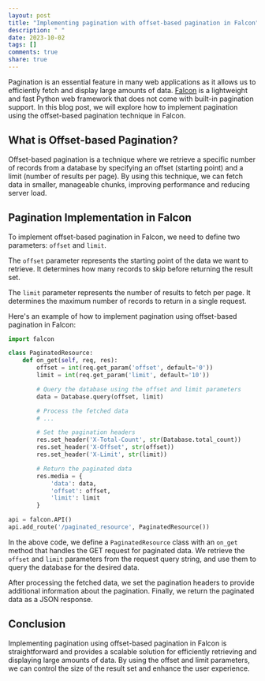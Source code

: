 ```yaml
---
layout: post
title: "Implementing pagination with offset-based pagination in Falcon"
description: " "
date: 2023-10-02
tags: []
comments: true
share: true
---
```


Pagination is an essential feature in many web applications as it allows us to efficiently fetch and display large amounts of data. [Falcon](https://falconframework.org/) is a lightweight and fast Python web framework that does not come with built-in pagination support. In this blog post, we will explore how to implement pagination using the offset-based pagination technique in Falcon.

## What is Offset-based Pagination?

Offset-based pagination is a technique where we retrieve a specific number of records from a database by specifying an offset (starting point) and a limit (number of results per page). By using this technique, we can fetch data in smaller, manageable chunks, improving performance and reducing server load.

## Pagination Implementation in Falcon

To implement offset-based pagination in Falcon, we need to define two parameters: `offset` and `limit`.

The `offset` parameter represents the starting point of the data we want to retrieve. It determines how many records to skip before returning the result set.

The `limit` parameter represents the number of results to fetch per page. It determines the maximum number of records to return in a single request.

Here's an example of how to implement pagination using offset-based pagination in Falcon:

```python
import falcon

class PaginatedResource:
    def on_get(self, req, res):
        offset = int(req.get_param('offset', default='0'))
        limit = int(req.get_param('limit', default='10'))

        # Query the database using the offset and limit parameters
        data = Database.query(offset, limit)

        # Process the fetched data
        # ...

        # Set the pagination headers
        res.set_header('X-Total-Count', str(Database.total_count))
        res.set_header('X-Offset', str(offset))
        res.set_header('X-Limit', str(limit))

        # Return the paginated data
        res.media = {
            'data': data,
            'offset': offset,
            'limit': limit
        }

api = falcon.API()
api.add_route('/paginated_resource', PaginatedResource())
```

In the above code, we define a `PaginatedResource` class with an `on_get` method that handles the GET request for paginated data. We retrieve the `offset` and `limit` parameters from the request query string, and use them to query the database for the desired data.

After processing the fetched data, we set the pagination headers to provide additional information about the pagination. Finally, we return the paginated data as a JSON response.

## Conclusion

Implementing pagination using offset-based pagination in Falcon is straightforward and provides a scalable solution for efficiently retrieving and displaying large amounts of data. By using the offset and limit parameters, we can control the size of the result set and enhance the user experience.